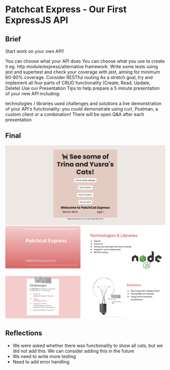 # Patchcat Express - Our First ExpressJS API
## Brief

Start work on your own API!

You can choose what your API does
You can choose what you use to create it eg. http module/express/alternative framework.
Write some tests using jest and supertest and check your coverage with jest, aiming for minimum 60-80% coverage.
Consider RESTful routing
As a stretch goal, try and implement all four parts of CRUD functionality (Create, Read, Update, Delete)
Use our Presentation Tips to help prepare a 5 minute presentation of your new API including:

technologies / libraries used
challenges and solutions
a live demonstration of your API's functionality: you could demonstrate using curl, Postman, a custom client or a combination!
There will be open Q&A after each presentation

## Final
![Final image of patchcat express](final.png "final image")
![Final presentation of patchat express](presentation.png "final presentation")

## Reflections
- We were asked whether there was functionality to show all cats, but we did not add this. We can consider adding this in the future
- We need to write more testing
- Need to add error handling 

